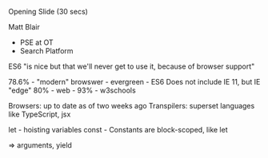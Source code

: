 Opening Slide (30 secs)

Matt Blair
 - PSE at OT
 - Search Platform

ES6 "is nice but that we'll never get to use it, because of browser support"

78.6% - "modern" browswer - evergreen - ES6
Does not include IE 11, but IE "edge"
80% - web - 93% - w3schools

Browsers: up to date as of two weeks ago
Transpilers: superset languages like TypeScript, jsx

let - hoisting variables
const - Constants are block-scoped, like let

=> arguments, yield
